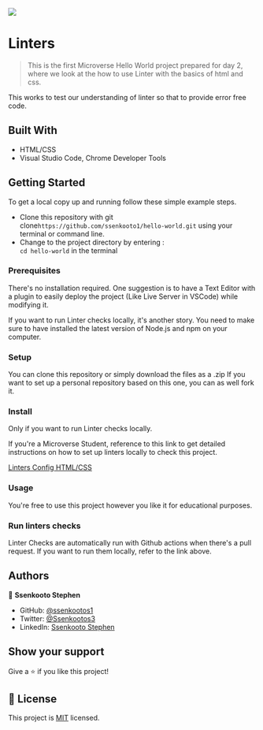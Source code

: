 ![](https://img.shields.io/badge/Microverse-blueviolet)

# Linters

> This is the first Microverse Hello World project prepared for day 2, where we look at the how to use Linter with the basics of html and css. 


This works to test our understanding of linter so that to provide error free code. 

## Built With

- HTML/CSS
- Visual Studio Code, Chrome Developer Tools


## Getting Started

To get a local copy up and running follow these simple example steps.

- Clone this repository with git clone```https://github.com/ssenkooto1/hello-world.git``` using your terminal or command line.
- Change to the project directory by entering : <br>
```cd hello-world``` in the terminal

### Prerequisites
There's no installation required.  One suggestion is to have a Text Editor with a plugin to easily deploy the project (Like Live Server in VSCode) while modifying it.

If you want to run Linter checks locally, it's another story. You need to make sure to have installed the latest version of Node.js and npm on your computer.

### Setup
You can clone this repository or simply download the files as a .zip
If you want to set up a personal repository based on this one, you can as well fork it.

### Install
Only if you want to run Linter checks locally.

If you're a Microverse Student, reference to this link to get detailed instructions on how to set up linters locally to check this project.

[Linters Config HTML/CSS](https://github.com/microverseinc/linters-config/tree/master/html-css-js)

### Usage
You're free to use this project however you like it for educational purposes.

### Run linters checks
Linter Checks are automatically run with Github actions when there's a pull request. If you want to run them locally, refer to the link above. 

## Authors

👤 **Ssenkooto Stephen**

- GitHub: [@ssenkootos1](https://github.com/ssenkooto1)
- Twitter: [@Ssenkootos3](https://twitter.com/SsenkootoSteph1)
- LinkedIn: [Ssenkooto Stephen](www.linkedin.com/in/stephen-ssenkooto-00a036b1)


## Show your support

Give a ⭐️ if you like this project!

## 📝 License

This project is [MIT](./MIT.md) licensed.
